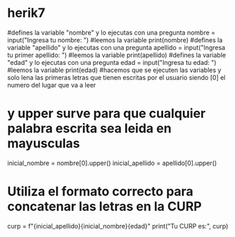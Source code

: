 # herik7
#defines la variable "nombre" y lo ejecutas con una pregunta
nombre = input("Ingresa tu nombre: ")
#leemos la variable 
print(nombre)
#defines la variable "apellido" y lo ejecutas con una pregunta
apellido = input("Ingresa tu primer apellido: ")
#leemos la variable
print(apellido)
#defines la variable "edad" y lo ejecutas con una pregunta
edad = input("Ingresa tu edad: ")
#leemos la variable
print(edad)
#hacemos que se ejecuten las variables y solo lena las primeras letras que tienen escritas por el usuario siendo [0] el numero del lugar que va a leer 
# y upper surve para que cualquier palabra escrita sea leida en mayusculas
inicial_nombre = nombre[0].upper()
inicial_apellido = apellido[0].upper()
# Utiliza el formato correcto para concatenar las letras en la CURP
curp = f"{inicial_apellido}{inicial_nombre}{edad}"
print("Tu CURP es:", curp)
